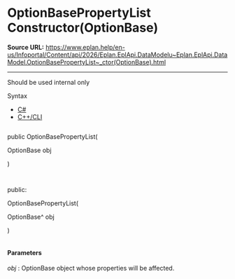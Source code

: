 # OptionBasePropertyList Constructor(OptionBase)

**Source URL:** https://www.eplan.help/en-us/Infoportal/Content/api/2026/Eplan.EplApi.DataModelu~Eplan.EplApi.DataModel.OptionBasePropertyList~_ctor(OptionBase).html

---

Should be used internal only

Syntax

- [C#](#i-syntax-CS)
- [C++/CLI](#i-syntax-CPP2005)

```
```
public OptionBasePropertyList( 

   OptionBase obj

)
```
```

```
```
public:

OptionBasePropertyList( 

   OptionBase^ obj

)
```
```

#### Parameters

*obj*
:   OptionBase object whose properties will be affected.
